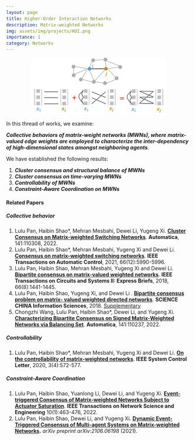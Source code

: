 ```yaml
---
layout: page
title: Higher-Order Interaction Networks
description: Matrix-weighted Networks
img: assets/img/projects/HOI.png
importance: 1
category: Networks
---
```


<div align="center"><img src="/assets/img/images/research/MWN/HOI.png" style="zoom:100%;" /></div>

In this thread of works, we examine:

***Collective behaviors of matrix-weight networks (MWNs), where matrix-valued edge weights are employed to characterize the inter-dependency of high-dimensional states amongst neighboring agents***.

We have established the following results:

1. ***Cluster consensus and structural balance of MWNs***
2. ***Cluster consensus on time-varying MWNs***
3. ***Controllability of MWNs***
4. ***Constraint-Aware Coordination on MWNs***

#### Related Papers

##### Collective behavior 

1. Lulu Pan, Haibin Shao*, Mehran Mesbahi, Dewei Li, Yugeng Xi. **[Cluster Consensus on Matrix-weighted Switching Networks](https://doi.org/10.1016/j.automatica.2022.110308)**. **Automatica**, 141:110308, 2022.
2. Lulu Pan, Haibin Shao*, Mehran Mesbahi, Yugeng Xi and Dewei Li. **[Consensus on matrix-weighted switching networks](https://ieeexplore.ieee.org/document/9366828/)**. **IEEE Transactions on Automatic Control**, 2021, 66(12):5990-5996.
3. Lulu Pan, Haibin Shao, Mehran Mesbahi, Yugeng Xi and Dewei Li. **[Bipartite consensus on matrix-valued weighted networks](https://ieeexplore.ieee.org/document/8556038)**. **IEEE Transactions on Circuits and Systems II: Express Briefs**, 2018, 66(8):1441-1445.
4. Lulu Pan, Haibin Shao,  Yugeng Xi, and Dewei Li . **[Bipartite consensus problem on matrix- valued weighted directed networks](http://scis.scichina.com/en/2021/149204.pdf)**. **SCIENCE CHINA Information Sciences**, 2018. [Supplementary](http://scis.scichina.com/en/2021/149204-supplementary.pdf) 
5. Chongzhi Wang, Lulu Pan, Haibin Shao*, Dewei Li, and Yugeng Xi. **[Characterizing Bipartite Consensus on Signed Matrix-Weighted Networks via Balancing Set](https://doi.org/10.1016/j.automatica.2022.110237)**. **Automatica**, 141:110237, 2022. 

##### Controllability

1. Lulu Pan, Haibin Shao*, Mehran Mesbahi, Yugeng Xi and Dewei Li. **[On the controllability of matrix-weighted networks](https://ieeexplore.ieee.org/abstract/document/9036925)**. **IEEE System Control Letter**, 2020, 3(4):572-577.

##### Constraint-Aware Coordination

1. Lulu Pan, Haibin Shao, Yuanlong Li, Dewei Li, and Yugeng Xi. **[Event-triggered Consensus of Matrix-weighted Networks Subject to Actuator Saturation](https://ieeexplore.ieee.org/document/9919791)**. **IEEE Transactions on Network Science and Engineering** 10(1):463-476, 2022. 
2. Lulu Pan, Haibin Shao, Dewei Li, and Yugeng Xi. **[Dynamic Event-Triggered Consensus of Multi-agent Systems on Matrix-weighted Networks](https://arxiv.org/abs/2106.06198).** *arXiv preprint arXiv:2106.06198* (2021).

